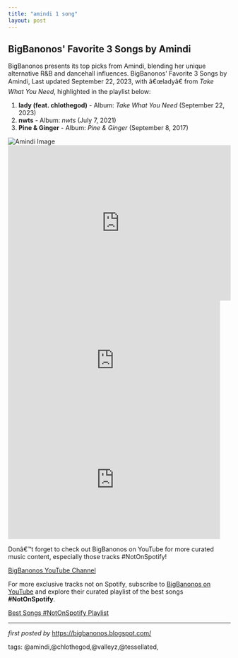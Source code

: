 ```yaml
---
title: "amindi 1 song"
layout: post
---
```

<h2>BigBanonos' Favorite 3 Songs by Amindi</h2>
<p>BigBanonos presents its top picks from Amindi, blending her unique alternative R&B and dancehall influences. BigBanonos' Favorite 3 Songs by Amindi, Last updated September 22, 2023, with â€œladyâ€ from <em>Take What You Need</em>, highlighted in the playlist below:</p> <ol> <li><strong>lady (feat. chlothegod)</strong> - Album: <em>Take What You Need</em> (September 22, 2023)</li> <li><strong>nwts</strong> - Album: <em>nwts</em> (July 7, 2021)</li> <li><strong>Pine & Ginger</strong> - Album: <em>Pine & Ginger</em> (September 8, 2017)</li>
</ol> <img src="https://dev-essap.s3.amazonaws.com/uploads/2023/08/Amindi-by-Breyona-Holt.jpg" alt="Amindi Image"> <div> <iframe src="https://open.spotify.com/embed/playlist/1hWerqirb6tKARJpHMddoh?utm_source=generator" width="100%" height="352" frameborder="0" allowfullscreen="" allow="autoplay; clipboard-write; encrypted-media; fullscreen; picture-in-picture" loading="lazy"></iframe>
</div> <div> <iframe frameborder="0" height="270" src="https://youtube.com/embed/RC72evN1MGU" width="480"></iframe>
</div>
<iframe frameborder="0" height="270" src="https://youtube.com/embed/RC72evN1MGU" width="480"></iframe>
<p>Donâ€™t forget to check out BigBanonos on YouTube for more curated music content, especially those tracks #NotOnSpotify!</p>
<p><a href="https://www.youtube.com/@BigBanonos">BigBanonos YouTube Channel</a></p>


<!--Subscribe and Playlist Links-->
<div>
    <p>For more exclusive tracks not on Spotify, subscribe to <a href="https://www.youtube.com/@BigBanonos" target="_blank">BigBanonos on YouTube</a> and explore their curated playlist of the best songs <strong>#NotOnSpotify</strong>.</p>
    <p><a href="https://www.youtube.com/playlist?list=PLtuNtuTatqI0kFahUCbtbfenC_ET5O_tr" target="_blank">Best Songs #NotOnSpotify Playlist<br /></a></p></div>

<hr />

<p><em>first posted by</em> <a href="https://bigbanonos.blogspot.com/" rel="noopener" target="_new">https://bigbanonos.blogspot.com/</a></p>

<p>tags: @amindi,@chlothegod,@valleyz,@tessellated,</p>
